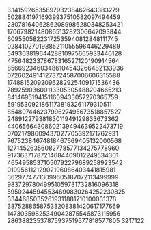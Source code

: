3.141592653589793238462643383279
50288419716939937510582097494459
23078164062862089986280348253421
17067982148086513282306647093844
60955058223172535940812848111745
02841027019385211055596446229489
54930381964428810975665933446128
47564823378678316527120190914564
85669234603486104543266482133936
07260249141273724587006606315588
17488152092096282925409171536436
78925903600113305305488204665213
84146951941511609433057270365759
59195309218611738193261179310511
85480744623799627495673518857527
24891227938183011949129833673362
44065664308602139494639522473719
07021798609437027705392171762931
76752384674818467669405132000568
12714526356082778577134275778960
91736371787214684409012249534301
46549585371050792279689258923542
01995611212902196086403441815981
36297747713099605187072113499999
98372978049951059731732816096318
59502445945534690830264252230825
33446850352619311881710100031378
38752886587533208381420617177669
14730359825349042875546873115956
28638823537875937519577818577805
3217122